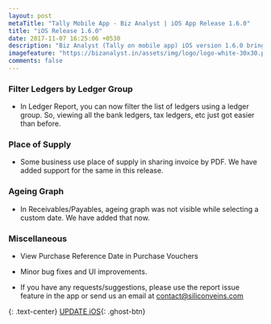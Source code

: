 ```yaml
---
layout: post
metaTitle: "Tally Mobile App - Biz Analyst | iOS App Release 1.6.0"
title: "iOS Release 1.6.0"
date: 2017-11-07 16:25:06 +0530
description: "Biz Analyst (Tally on mobile app) iOS version 1.6.0 brings small convenience features"
imagefeature: "https://bizanalyst.in/assets/img/logo/logo-white-30x30.png"
comments: false
---
```


### Filter Ledgers by Ledger Group
- In Ledger Report, you can now filter the list of ledgers using a ledger group. So, viewing all the bank ledgers, tax ledgers, etc just got easier than before.

### Place of Supply
- Some business use place of supply in sharing invoice by PDF. We have added support for the same in this release.

### Ageing Graph
- In Receivables/Payables, ageing graph was not visible while selecting a custom date. We have added that now.

### Miscellaneous
- View Purchase Reference Date in Purchase Vouchers
- Minor bug fixes and UI improvements.


- If you have any requests/suggestions, please use the report issue feature in the app or send us an email at contact@siliconveins.com


{: .text-center}
[UPDATE iOS](https://itunes.apple.com/us/app/biz-analyst/id1164789740){: .ghost-btn}

